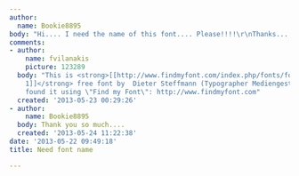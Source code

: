 ```yaml
---
author:
  name: Bookie8895
body: "Hi.... I need the name of this font.... Please!!!!\r\nThanks...."
comments:
- author:
    name: fvilanakis
    picture: 123289
  body: "This is <strong>[[http://www.findmyfont.com/index.php/fonts/font-preview?fset=Dafont-2&ffam=Zierinitialen%201%20-%20Regular&fid=a2642626190a0584fa6460cda6212e22&fsize=60&text=HOPE&fit=1|Zierinitialen
    1]]</strong> free font by  Dieter Steffmann (Typographer Mediengestaltun)\r\n\r\n------------------\r\nI
    found it using \"Find my Font\": http://www.findmyfont.com"
  created: '2013-05-23 00:29:26'
- author:
    name: Bookie8895
  body: Thank you so much....
  created: '2013-05-24 11:22:38'
date: '2013-05-22 09:49:18'
title: Need font name

---
```

